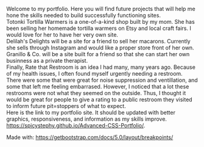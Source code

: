 Welcome to my portfolio. Here you will find future projects that will help me hone the skills needed to build successfully functioning sites. 
<br>
Totonki Tortilla Warmers is a one-of-a-kind shop built by my mom. She has been selling her homemade tortilla warmers on Etsy and local craft fairs. I would love for her to have her very own site. 
<br>
Delilah's Delights will be a site for a friend to sell her macarons. Currently she sells through Instagram and would like a proper store front of her own. 
<br>
Granillo & Co. will be a site built for a friend so that she can start her own businness as a private therapist. 
<br>
Finally, Rate that Restroom is an idea I had many, many years ago. Because of my health issues, I often found myself urgently needing a restroom. There were some that were great for noise suppression and ventillation, and some that left me feeling embarrased. However, I noticed that a lot these restrooms were not what they seemed on the outside. Thus, I thought it would be great for people to give a rating to a public restroom they visited to inform future pit=stoppers of what to expect.
<br>
Here is the link to my portfolio site. It should be updated with better graphics, responsiveness, and information as my skills improve. 
<br>
https://spicystephy.github.io/Advanced-CSS-Portfolio/.


Made with:
https://getbootstrap.com/docs/5.0/layout/breakpoints/
